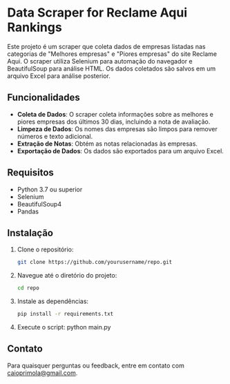 # Data Scraper for Reclame Aqui Rankings

Este projeto é um scraper que coleta dados de empresas listadas nas categorias de "Melhores empresas" e "Piores empresas" do site Reclame Aqui. O scraper utiliza Selenium para automação do navegador e BeautifulSoup para análise HTML. Os dados coletados são salvos em um arquivo Excel para análise posterior.

## Funcionalidades

- **Coleta de Dados**: O scraper coleta informações sobre as melhores e piores empresas dos últimos 30 dias, incluindo a nota de avaliação.
- **Limpeza de Dados**: Os nomes das empresas são limpos para remover números e texto adicional.
- **Extração de Notas**: Obtém as notas relacionadas às empresas.
- **Exportação de Dados**: Os dados são exportados para um arquivo Excel.

## Requisitos

- Python 3.7 ou superior
- Selenium
- BeautifulSoup4
- Pandas

## Instalação

1. Clone o repositório:
   ```bash
   git clone https://github.com/yourusername/repo.git
2. Navegue até o diretório do projeto:
    ```bash
    cd repo
3. Instale as dependências:
    ```bash
    pip install -r requirements.txt
4. Execute o script:
    python main.py
    
## Contato

Para quaisquer perguntas ou feedback, entre em contato com caioprimola@gmail.com.


